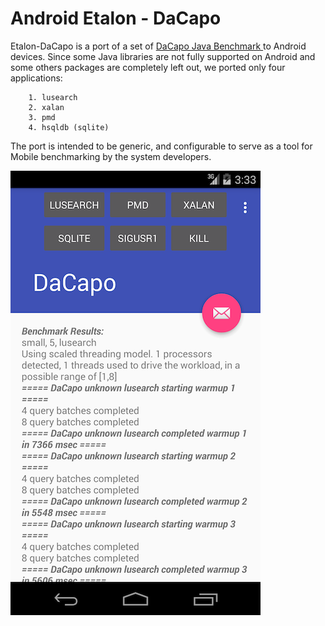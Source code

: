 # Android Etalon - DaCapo
Etalon-DaCapo is a port of a set of [DaCapo Java Benchmark ](http://www.dacapobench.org/) to Android devices.
Since some Java libraries are not fully supported on Android and some others packages are completely left out, we ported only four applications:

		1. lusearch
		2. xalan
		3. pmd
		4. hsqldb (sqlite)

The port is intended to be generic, and configurable to serve as a tool for Mobile benchmarking by the system developers.

![DaCapo Screenshot](https://github.com/fizous/etalondacapo/blob/master/screen_shot.png)